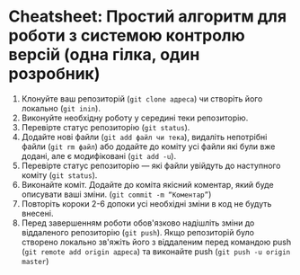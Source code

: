 # Cheatsheet: Простий алгоритм для роботи з системою контролю версій \(одна гілка, один розробник\)

1. Клонуйте ваш репозиторій \(`git clone адреса`\) чи створіть його локально \(`git inin`\).
2. Виконуйте необхідну роботу у середині теки репозиторію.
3. Перевірте статус репозиторію \(`git status`\).
4. Додайте нові файли \(`git add файл чи тека`\), видаліть непотрібні файли \(`git rm файл`\) або додайте до коміту усі файли які були вже додані, але є модифіковані \(`git add -u`\).
5. Перевірте статус репозиторію — які файли увійдуть до наступного коміту \(`git status`\).
6. Виконайте коміт. Додайте до коміта якісний коментар, який буде описувати ваші зміни. \(`git commit -m “Коментар”`\)
7. Повторіть короки 2-6 допоки усі необхідні зміни в код не будуть внесені.
8. Перед завершенням роботи обов'язково надішліть зміни до віддаленого репозиторію \(`git push`\). Якщо репозиторій було створено локально зв'яжіть його з віддаленим перед командою push \(`git remote add origin адреса`\) та виконайте push \(`git push -u origin master`\)

